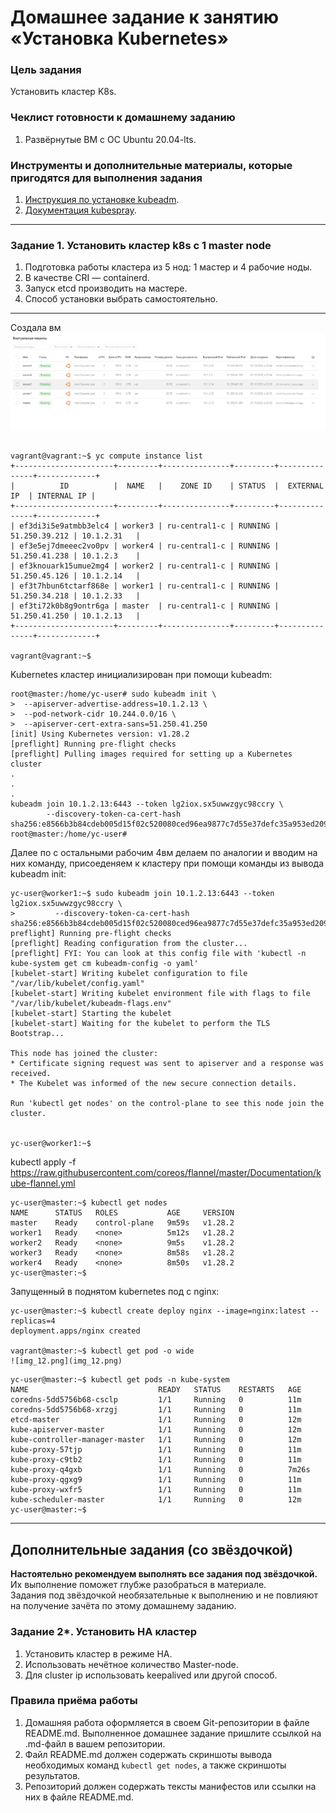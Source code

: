 # Домашнее задание к занятию «Установка Kubernetes»

### Цель задания

Установить кластер K8s.

### Чеклист готовности к домашнему заданию

1. Развёрнутые ВМ с ОС Ubuntu 20.04-lts.


### Инструменты и дополнительные материалы, которые пригодятся для выполнения задания

1. [Инструкция по установке kubeadm](https://kubernetes.io/docs/setup/production-environment/tools/kubeadm/create-cluster-kubeadm/).
2. [Документация kubespray](https://kubespray.io/).

-----

### Задание 1. Установить кластер k8s с 1 master node

1. Подготовка работы кластера из 5 нод: 1 мастер и 4 рабочие ноды.
2. В качестве CRI — containerd.
3. Запуск etcd производить на мастере.
4. Способ установки выбрать самостоятельно.

---
Создала вм
![img_11.png](img_11.png)
```commandline

vagrant@vagrant:~$ yc compute instance list
+----------------------+---------+---------------+---------+---------------+-------------+
|          ID          |  NAME   |    ZONE ID    | STATUS  |  EXTERNAL IP  | INTERNAL IP |
+----------------------+---------+---------------+---------+---------------+-------------+
| ef3di3i5e9atmbb3elc4 | worker3 | ru-central1-c | RUNNING | 51.250.39.212 | 10.1.2.31   |
| ef3e5ej7dmeeec2vo0pv | worker4 | ru-central1-c | RUNNING | 51.250.41.238 | 10.1.2.3    |
| ef3knouark15umue2mg4 | worker2 | ru-central1-c | RUNNING | 51.250.45.126 | 10.1.2.14   |
| ef3t7hbun6tctarf868e | worker1 | ru-central1-c | RUNNING | 51.250.34.218 | 10.1.2.33   |
| ef3ti72k0b8g9ontr6ga | master  | ru-central1-c | RUNNING | 51.250.41.250 | 10.1.2.13   |
+----------------------+---------+---------------+---------+---------------+-------------+

vagrant@vagrant:~$

```
Kubernetes кластер инициализирован при помощи kubeadm:
```
root@master:/home/yc-user# sudo kubeadm init \
>  --apiserver-advertise-address=10.1.2.13 \
>  --pod-network-cidr 10.244.0.0/16 \
>  --apiserver-cert-extra-sans=51.250.41.250
[init] Using Kubernetes version: v1.28.2
[preflight] Running pre-flight checks
[preflight] Pulling images required for setting up a Kubernetes cluster
.
.
.
kubeadm join 10.1.2.13:6443 --token lg2iox.sx5uwwzgyc98ccry \
        --discovery-token-ca-cert-hash sha256:e8566b3b84cdeb005d15f02c520080ced96ea9877c7d55e37defc35a953ed209
root@master:/home/yc-user#
```

Далее по с остальными рабочим 4вм делаем по аналогии и вводим на них команду,
присоеденяем к кластеру при помощи команды из вывода kubeadm init:
```commandline
yc-user@worker1:~$ sudo kubeadm join 10.1.2.13:6443 --token lg2iox.sx5uwwzgyc98ccry \
>         --discovery-token-ca-cert-hash sha256:e8566b3b84cdeb005d15f02c520080ced96ea9877c7d55e37defc35a953ed209
preflight] Running pre-flight checks
[preflight] Reading configuration from the cluster...
[preflight] FYI: You can look at this config file with 'kubectl -n kube-system get cm kubeadm-config -o yaml'
[kubelet-start] Writing kubelet configuration to file "/var/lib/kubelet/config.yaml"
[kubelet-start] Writing kubelet environment file with flags to file "/var/lib/kubelet/kubeadm-flags.env"
[kubelet-start] Starting the kubelet
[kubelet-start] Waiting for the kubelet to perform the TLS Bootstrap...

This node has joined the cluster:
* Certificate signing request was sent to apiserver and a response was received.
* The Kubelet was informed of the new secure connection details.

Run 'kubectl get nodes' on the control-plane to see this node join the cluster.


yc-user@worker1:~$
```
kubectl apply -f https://raw.githubusercontent.com/coreos/flannel/master/Documentation/kube-flannel.yml

```commandline
yc-user@master:~$ kubectl get nodes
NAME      STATUS   ROLES           AGE     VERSION
master    Ready    control-plane   9m59s   v1.28.2
worker1   Ready    <none>          5m12s   v1.28.2
worker2   Ready    <none>          9m5s    v1.28.2
worker3   Ready    <none>          8m58s   v1.28.2
worker4   Ready    <none>          8m50s   v1.28.2
yc-user@master:~$
```

Запущенный в поднятом kubernetes под с nginx:
```commandline
yc-user@master:~$ kubectl create deploy nginx --image=nginx:latest --replicas=4
deployment.apps/nginx created

vagrant@master:~$ kubectl get pod -o wide
![img_12.png](img_12.png)
```

```commandline
yc-user@master:~$ kubectl get pods -n kube-system
NAME                             READY   STATUS    RESTARTS   AGE
coredns-5dd5756b68-csclp         1/1     Running   0          11m
coredns-5dd5756b68-xrzgj         1/1     Running   0          11m
etcd-master                      1/1     Running   0          12m
kube-apiserver-master            1/1     Running   0          12m
kube-controller-manager-master   1/1     Running   0          12m
kube-proxy-57tjp                 1/1     Running   0          11m
kube-proxy-c9tb2                 1/1     Running   0          11m
kube-proxy-q4gxb                 1/1     Running   0          7m26s
kube-proxy-qgxg9                 1/1     Running   0          11m
kube-proxy-wxfr5                 1/1     Running   0          11m
kube-scheduler-master            1/1     Running   0          12m
yc-user@master:~$
```
------

## Дополнительные задания (со звёздочкой)

**Настоятельно рекомендуем выполнять все задания под звёздочкой.** Их выполнение поможет глубже разобраться в материале.   
Задания под звёздочкой необязательные к выполнению и не повлияют на получение зачёта по этому домашнему заданию. 

### Задание 2*. Установить HA кластер

1. Установить кластер в режиме HA.
2. Использовать нечётное количество Master-node.
3. Для cluster ip использовать keepalived или другой способ.

### Правила приёма работы

1. Домашняя работа оформляется в своем Git-репозитории в файле README.md. Выполненное домашнее задание пришлите ссылкой на .md-файл в вашем репозитории.
2. Файл README.md должен содержать скриншоты вывода необходимых команд `kubectl get nodes`, а также скриншоты результатов.
3. Репозиторий должен содержать тексты манифестов или ссылки на них в файле README.md.
